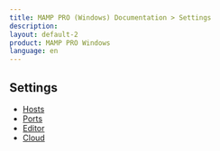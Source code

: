 ```yaml
---
title: MAMP PRO (Windows) Documentation > Settings
description: 
layout: default-2
product: MAMP PRO Windows
language: en
---
```


## Settings

- [Hosts](Hosts/)  
- [Ports](Ports/)
- [Editor](Editor/)  
- [Cloud](Cloud/)  
  
